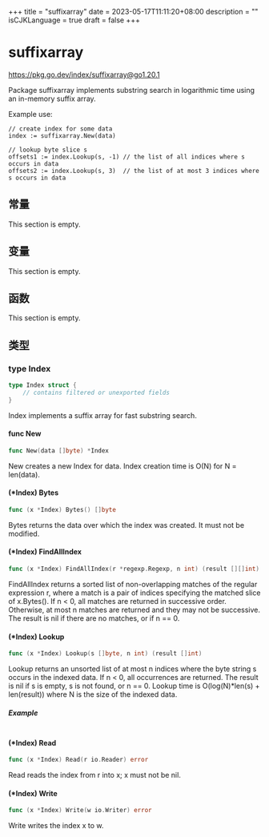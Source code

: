 +++
title = "suffixarray"
date = 2023-05-17T11:11:20+08:00
description = ""
isCJKLanguage = true
draft = false
+++
# suffixarray

https://pkg.go.dev/index/suffixarray@go1.20.1



Package suffixarray implements substring search in logarithmic time using an in-memory suffix array.

Example use:

```
// create index for some data
index := suffixarray.New(data)

// lookup byte slice s
offsets1 := index.Lookup(s, -1) // the list of all indices where s occurs in data
offsets2 := index.Lookup(s, 3)  // the list of at most 3 indices where s occurs in data
```







## 常量 

This section is empty.

## 变量

This section is empty.

## 函数

This section is empty.

## 类型

### type Index 

``` go 
type Index struct {
	// contains filtered or unexported fields
}
```

Index implements a suffix array for fast substring search.

#### func New 

``` go 
func New(data []byte) *Index
```

New creates a new Index for data. Index creation time is O(N) for N = len(data).

#### (*Index) Bytes 

``` go 
func (x *Index) Bytes() []byte
```

Bytes returns the data over which the index was created. It must not be modified.

#### (*Index) FindAllIndex 

``` go 
func (x *Index) FindAllIndex(r *regexp.Regexp, n int) (result [][]int)
```

FindAllIndex returns a sorted list of non-overlapping matches of the regular expression r, where a match is a pair of indices specifying the matched slice of x.Bytes(). If n < 0, all matches are returned in successive order. Otherwise, at most n matches are returned and they may not be successive. The result is nil if there are no matches, or if n == 0.

#### (*Index) Lookup 

``` go 
func (x *Index) Lookup(s []byte, n int) (result []int)
```

Lookup returns an unsorted list of at most n indices where the byte string s occurs in the indexed data. If n < 0, all occurrences are returned. The result is nil if s is empty, s is not found, or n == 0. Lookup time is O(log(N)*len(s) + len(result)) where N is the size of the indexed data.

##### Example
``` go 
```

#### (*Index) Read 

``` go 
func (x *Index) Read(r io.Reader) error
```

Read reads the index from r into x; x must not be nil.

#### (*Index) Write 

``` go 
func (x *Index) Write(w io.Writer) error
```

Write writes the index x to w.